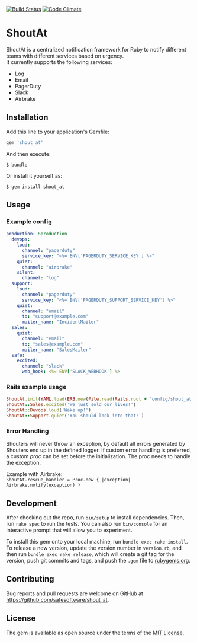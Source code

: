 [![Build Status](https://semaphoreci.com/api/v1/projects/3e77baa0-bfc8-4725-a2ef-ad7d1fa75c55/544398/shields_badge.svg)](https://semaphoreci.com/safesoftware/shout_at)
[![Code Climate](https://codeclimate.com/repos/55f87156e30ba05119002dc6/badges/005c773e8a5ca764a5eb/gpa.svg)](https://codeclimate.com/repos/55f87156e30ba05119002dc6/feed)
# ShoutAt

ShoutAt is a centralized notification framework for Ruby to notify different teams with different services based on 
urgency.  
It currently supports the following services:
* Log
* Email
* PagerDuty
* Slack
* Airbrake

## Installation

Add this line to your application's Gemfile:

```ruby
gem 'shout_at'
```

And then execute:

    $ bundle

Or install it yourself as:

    $ gem install shout_at

## Usage

### Example config
```YAML
production: &production
  devops:
    loud:
      channel: "pagerduty"
      service_key: "<%= ENV['PAGERDUTY_SERVICE_KEY'] %>"
    quiet:
      channel: "airbrake"
    silent:
      channel: "log"
  support:
    loud:
      channel: "pagerduty"
      service_key: "<%= ENV['PAGERDUTY_SUPPORT_SERVICE_KEY'] %>"
    quiet:
      channel: "email"
      to: "support@example.com"
      mailer_name: "IncidentMailer"
  sales:
    quiet:
      channel: "email"
      to: "sales@example.com"
      mailer_name: "SalesMailer"
  safe:
    excited:
      channel: "slack"
      web_hook: <%= ENV['SLACK_WEBHOOK'] %>
```

### Rails example usage
```ruby
ShoutAt.init(YAML.load(ERB.new(File.read(Rails.root + "config/shout_at.yml")).result)[Rails.env], Rails.logger)  
ShoutAt::Sales.excited('We just sold our lives!')
ShoutAt::Devops.loud('Wake up!')
ShoutAt::Support.quiet('You should look into that!')
```

### Error Handling

Shouters will never throw an exception, by default all errors generated by Shouters end up in the defined logger.
If custom error handling is preferred, a custom _proc_ can be set before the initialization. The proc needs to handle
the exception. 

Example with Airbrake:  
`ShoutAt.rescue_handler = Proc.new { |exception| Airbrake.notify(exception) }`

## Development

After checking out the repo, run `bin/setup` to install dependencies. Then, run `rake spec` to run the tests. You can also run `bin/console` for an interactive prompt that will allow you to experiment.

To install this gem onto your local machine, run `bundle exec rake install`. To release a new version, update the version number in `version.rb`, and then run `bundle exec rake release`, which will create a git tag for the version, push git commits and tags, and push the `.gem` file to [rubygems.org](https://rubygems.org).

## Contributing

Bug reports and pull requests are welcome on GitHub at https://github.com/safesoftware/shout_at.


## License

The gem is available as open source under the terms of the [MIT License](http://opensource.org/licenses/MIT).

